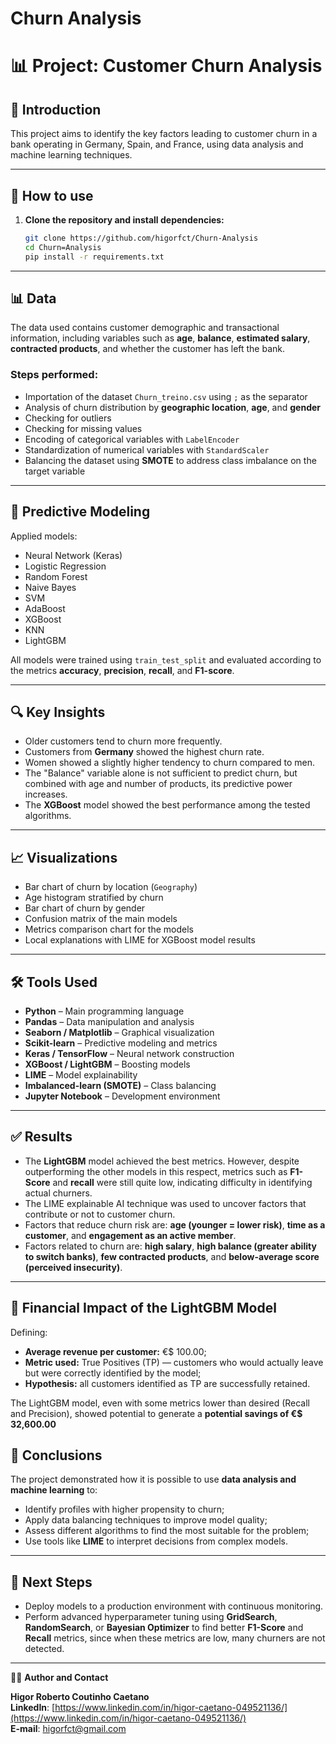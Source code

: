 # Churn Analysis


# 📊 Project: Customer Churn Analysis

## 📝 Introduction

This project aims to identify the key factors leading to customer churn in a bank operating in Germany, Spain, and France, using data analysis and machine learning techniques.

---

## 🚀 How to use

1. **Clone the repository and install dependencies:**
    ```bash
    git clone https://github.com/higorfct/Churn-Analysis
    cd Churn=Analysis
    pip install -r requirements.txt
    ```
---

## 📊 Data

The data used contains customer demographic and transactional information, including variables such as **age**, **balance**, **estimated salary**, **contracted products**, and whether the customer has left the bank.

### Steps performed:
- Importation of the dataset `Churn_treino.csv` using `;` as the separator
- Analysis of churn distribution by **geographic location**, **age**, and **gender**
- Checking for outliers
- Checking for missing values
- Encoding of categorical variables with `LabelEncoder`
- Standardization of numerical variables with `StandardScaler`
- Balancing the dataset using **SMOTE** to address class imbalance on the target variable

---

## 🤖 Predictive Modeling

Applied models:
- Neural Network (Keras)
- Logistic Regression
- Random Forest
- Naive Bayes
- SVM
- AdaBoost
- XGBoost
- KNN
- LightGBM

All models were trained using `train_test_split` and evaluated according to the metrics **accuracy**, **precision**, **recall**, and **F1-score**.

---

## 🔍 Key Insights

- Older customers tend to churn more frequently.
- Customers from **Germany** showed the highest churn rate.
- Women showed a slightly higher tendency to churn compared to men.
- The "Balance" variable alone is not sufficient to predict churn, but combined with age and number of products, its predictive power increases.
- The **XGBoost** model showed the best performance among the tested algorithms.

---

## 📈 Visualizations

- Bar chart of churn by location (`Geography`)
- Age histogram stratified by churn
- Bar chart of churn by gender
- Confusion matrix of the main models
- Metrics comparison chart for the models
- Local explanations with LIME for XGBoost model results

---

## 🛠️ Tools Used

- **Python** – Main programming language  
- **Pandas** – Data manipulation and analysis  
- **Seaborn / Matplotlib** – Graphical visualization  
- **Scikit-learn** – Predictive modeling and metrics  
- **Keras / TensorFlow** – Neural network construction  
- **XGBoost / LightGBM** – Boosting models  
- **LIME** – Model explainability  
- **Imbalanced-learn (SMOTE)** – Class balancing  
- **Jupyter Notebook** – Development environment  

---

## ✅ Results

- The **LightGBM** model achieved the best metrics. However, despite outperforming the other models in this respect, metrics such as **F1-Score** and **recall** were still quite low, indicating difficulty in identifying actual churners.
- The LIME explainable AI technique was used to uncover factors that contribute or not to customer churn.
- Factors that reduce churn risk are: **age (younger = lower risk)**, **time as a customer**, and **engagement as an active member**.
- Factors related to churn are: **high salary**, **high balance (greater ability to switch banks)**, **few contracted products**, and **below-average score (perceived insecurity)**.

---

## 💼 Financial Impact of the LightGBM Model

Defining:

- **Average revenue per customer:** €$ 100.00;
- **Metric used:** True Positives (TP) — customers who would actually leave but were correctly identified by the model;
- **Hypothesis:** all customers identified as TP are successfully retained.

The LightGBM model, even with some metrics lower than desired (Recall and Precision), showed potential to generate a **potential savings of €$ 32,600.00**

## 🧠 Conclusions

The project demonstrated how it is possible to use **data analysis and machine learning** to:

- Identify profiles with higher propensity to churn;
- Apply data balancing techniques to improve model quality;
- Assess different algorithms to find the most suitable for the problem;
- Use tools like **LIME** to interpret decisions from complex models.

---

## 🔄 Next Steps

- Deploy models to a production environment with continuous monitoring.
- Perform advanced hyperparameter tuning using **GridSearch**, **RandomSearch**, or **Bayesian Optimizer** to find better **F1-Score** and **Recall** metrics, since when these metrics are low, many churners are not detected.

---

🧑‍💻 **Author and Contact**

**Higor Roberto Coutinho Caetano**  
**LinkedIn**: [https://www.linkedin.com/in/higor-caetano-049521136/](https://www.linkedin.com/in/higor-caetano-049521136/)  
**E-mail**: higorfct@gmail.com  
